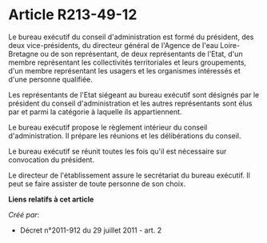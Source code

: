 # Article R213-49-12

Le bureau exécutif du conseil d'administration est formé du président, des deux vice-présidents, du directeur général de
l'Agence de l'eau Loire-Bretagne ou de son représentant, de deux représentants de l'Etat, d'un membre représentant les
collectivités territoriales et leurs groupements, d'un membre représentant les usagers et les organismes intéressés et d'une
personne qualifiée.

Les représentants de l'Etat siégeant au bureau exécutif sont désignés par le président du conseil d'administration et les
autres représentants sont élus par et parmi la catégorie à laquelle ils appartiennent.

Le bureau exécutif propose le règlement intérieur du conseil d'administration. Il prépare les réunions et les délibérations
du conseil.

Le bureau exécutif se réunit toutes les fois qu'il est nécessaire sur convocation du président.

Le directeur de l'établissement assure le secrétariat du bureau exécutif. Il peut se faire assister de toute personne de son
choix.

**Liens relatifs à cet article**

_Créé par_:

  - Décret n°2011-912 du 29 juillet 2011 - art. 2
